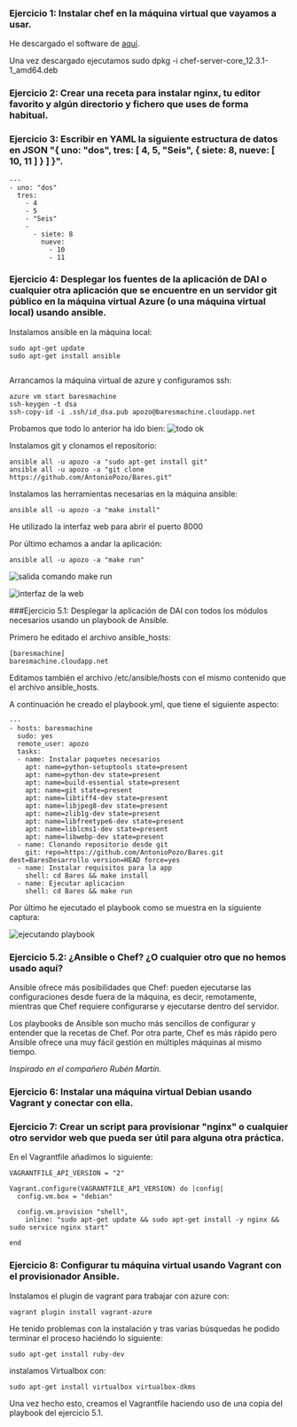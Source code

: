 ### Ejercicio 1: Instalar chef en la máquina virtual que vayamos a usar.

He descargado el software de [aquí](https://downloads.chef.io/chef-server/ubuntu/).

Una vez descargado ejecutamos sudo dpkg -i chef-server-core_12.3.1-1_amd64.deb

### Ejercicio 2: Crear una receta para instalar nginx, tu editor favorito y algún directorio y fichero que uses de forma habitual.




### Ejercicio 3: Escribir en YAML la siguiente estructura de datos en JSON "{ uno: "dos", tres: [ 4, 5, "Seis", { siete: 8, nueve: [ 10, 11 ] } ] }".

```
--- 
- uno: "dos" 
  tres: 
    - 4 
    - 5 
    - "Seis" 
    - 
      - siete: 8 
        nueve: 
          - 10 
          - 11 
```


### Ejercicio 4: Desplegar los fuentes de la aplicación de DAI o cualquier otra aplicación que se encuentre en un servidor git público en la máquina virtual Azure (o una máquina virtual local) usando ansible.

Instalamos ansible en la máquina local:

```
sudo apt-get update 
sudo apt-get install ansible


```
Arrancamos la máquina virtual de azure y configuramos ssh:

```
azure vm start baresmachine
ssh-keygen -t dsa
ssh-copy-id -i .ssh/id_dsa.pub apozo@baresmachine.cloudapp.net
```

Probamos que todo lo anterior ha ido bien:
![todo ok](https://www.dropbox.com/s/guc98iymfqhoipo/ej4.png?dl=1)

Instalamos git y clonamos el repositorio:

```
ansible all -u apozo -a "sudo apt-get install git"
ansible all -u apozo -a "git clone https://github.com/AntonioPozo/Bares.git"
```

Instalamos las herramientas necesarias en la máquina ansible:

```
ansible all -u apozo -a "make install"
```
He utilizado la interfaz web para abrir el puerto 8000

Por último echamos a andar la aplicación:

```
ansible all -u apozo -a "make run"
```
![salida comando make run](https://www.dropbox.com/s/790we6y9c3xhfpp/ej4.1.png?dl=1)

![interfaz de la web](https://www.dropbox.com/s/pjp27ebwt8c8enn/4.2.png?dl=1)


###Ejercicio 5.1: Desplegar la aplicación de DAI con todos los módulos necesarios usando un playbook de Ansible.

Primero he editado el archivo ansible_hosts:

```
[baresmachine]baresmachine.cloudapp.net
```

Editamos también el archivo /etc/ansible/hosts con el mismo contenido que el archivo ansible_hosts.

A continuación he creado el playbook.yml, que tiene el siguiente aspecto:

```
---- hosts: baresmachine  sudo: yes  remote_user: apozo  tasks:  - name: Instalar paquetes necesarios    apt: name=python-setuptools state=present    apt: name=python-dev state=present    apt: name=build-essential state=present    apt: name=git state=present    apt: name=libtiff4-dev state=present    apt: name=libjpeg8-dev state=present    apt: name=zlib1g-dev state=present    apt: name=libfreetype6-dev state=present    apt: name=liblcms1-dev state=present    apt: name=libwebp-dev state=present  - name: Clonando repositorio desde git    git: repo=https://github.com/AntonioPozo/Bares.git dest=BaresDesarrollo version=HEAD force=yes  - name: Instalar requisitos para la app    shell: cd Bares && make install  - name: Ejecutar aplicacion    shell: cd Bares && make run
```

Por último he ejecutado el playbook como se muestra en la siguiente captura:

![ejecutando playbook](https://www.dropbox.com/s/dt5f4psw284cy53/ej5.1.png?dl=1)


### Ejercicio 5.2: ¿Ansible o Chef? ¿O cualquier otro que no hemos usado aquí?

Ansible ofrece más posibilidades que Chef: pueden ejecutarse las configuraciones desde fuera de la máquina, es decir, remotamente, mientras que Chef requiere configurarse y ejecutarse dentro del servidor. 

Los playbooks de Ansible son mucho más sencillos de configurar y entender que la recetas de Chef. Por otra parte, Chef es más rápido pero Ansible ofrece una muy fácil gestión en múltiples máquinas al mismo tiempo.

*Inspirado en el compañero Rubén Martín.*


### Ejercicio 6: Instalar una máquina virtual Debian usando Vagrant y conectar con ella.



### Ejercicio 7: Crear un script para provisionar "nginx" o cualquier otro servidor web que pueda ser útil para alguna otra práctica.

En el Vagrantfile añadimos lo siguiente:

```
VAGRANTFILE_API_VERSION = "2"

Vagrant.configure(VAGRANTFILE_API_VERSION) do |config|
  config.vm.box = "debian"

  config.vm.provision "shell",
    inline: "sudo apt-get update && sudo apt-get install -y nginx && sudo service nginx start"

end
```



### Ejercicio 8: Configurar tu máquina virtual usando Vagrant con el provisionador Ansible.

Instalamos el plugin de vagrant para trabajar con azure con: 

```
vagrant plugin install vagrant-azure
```
He tenido problemas con la instalación y tras varias búsquedas he podido terminar el proceso haciéndo lo siguiente:

```
sudo apt-get install ruby-dev
```

instalamos Virtualbox con:

```
sudo apt-get install virtualbox virtualbox-dkms
```
Una vez hecho esto, creamos el Vagrantfile haciendo uso de una copia del playbook del ejercicio 5.1.


